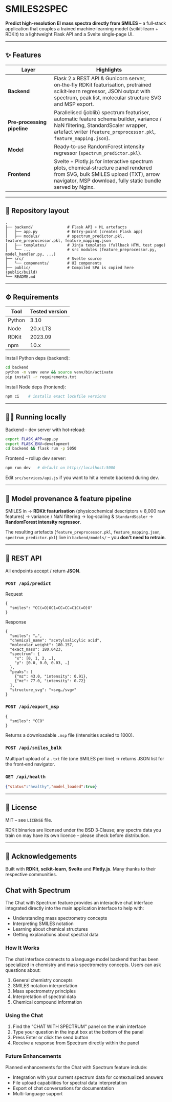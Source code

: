 # SMILES2SPEC

**Predict high‑resolution EI mass spectra directly from SMILES** – a full‑stack application that couples a trained machine‑learning model (scikit‑learn + RDKit) to a lightweight Flask API and a Svelte single‑page UI.

---

## ✨  Features

| Layer                       | Highlights                                                                                                                                                                                           |
| --------------------------- | ---------------------------------------------------------------------------------------------------------------------------------------------------------------------------------------------------- |
| **Backend**                 | Flask 2.x REST API & Gunicorn server, on‑the‑fly RDKit featurisation, pretrained scikit‑learn regressor, JSON output with spectrum, peak list, molecular structure SVG and MSP export.               |
| **Pre‑processing pipeline** | Parallelised (joblib) spectrum featuriser, automatic feature schema builder, variance / NaN filtering, StandardScaler wrapper, artefact writer (`feature_preprocessor.pkl`, `feature_mapping.json`). |
| **Model**                   | Ready‑to‑use RandomForest intensity regressor (`spectrum_predictor.pkl`).                                                                                                                            |
| **Frontend**                | Svelte + Plotly.js for interactive spectrum plots, chemical‑structure panel rendered from SVG, bulk SMILES upload (TXT), arrow navigator, MSP download, fully static bundle served by Nginx.         |

---

## 📁  Repository layout

```
.
├── backend/               # Flask API + ML artefacts
│   ├── app.py             # Entry‑point (creates Flask app)
│   ├── models/            # spectrum_predictor.pkl, feature_preprocessor.pkl, feature_mapping.json
│   ├── templates/         # Jinja templates (fallback HTML test page)
│   └── ...                # src modules (feature_preprocessor.py, model_handler.py, ...)
├── src/                   # Svelte source
│   └── components/        # UI components
├── public/                # Compiled SPA is copied here (public/build)
└── README.md
```

---

## ⚙️  Requirements

| Tool   | Tested version |
| ------ | -------------- |
| Python | 3.10           |
| Node   | 20.x LTS       |
| RDKit  | 2023.09        |
| npm    | 10.x           |

Install Python deps (backend):

```bash
cd backend
python -m venv venv && source venv/bin/activate
pip install -r requirements.txt
```

Install Node deps (frontend):

```bash
npm ci    # installs exact lockfile versions
```

---

## 🏃‍♂️  Running locally

Backend – dev server with hot‑reload:

```bash
export FLASK_APP=app.py
export FLASK_ENV=development
cd backend && flask run -p 5050
```

Frontend – rollup dev server:

```bash
npm run dev   # default on http://localhost:5000
```

Edit `src/services/api.js` if you want to hit a remote backend during dev.

---

## 🔬  Model provenance & feature pipeline

SMILES in → **RDKit featurisation** (physicochemical descriptors ≈ 8,000 raw features) → variance / NaN filtering → log‑scaling & `StandardScaler` → **RandomForest intensity regressor**.

The resulting artefacts (`feature_preprocessor.pkl`, `feature_mapping.json`, `spectrum_predictor.pkl`) live in `backend/models/` – you **don't need to retrain**.

---

## 🔑  REST API

All endpoints accept / return **JSON**.

### `POST /api/predict`

Request

```jsonc
{
  "smiles": "CC(=O)OC1=CC=CC=C1C(=O)O"
}
```

Response

```jsonc
{
  "smiles": "…",
  "chemical_name": "acetylsalicylic acid",
  "molecular_weight": 180.157,
  "exact_mass": 180.0423,
  "spectrum": {
    "x": [0, 1, 2, …],
    "y": [0.0, 0.0, 0.03, …]
  },
  "peaks": [
    {"mz": 43.0, "intensity": 0.91},
    {"mz": 77.0, "intensity": 0.72}
  ],
  "structure_svg": "<svg…/svg>"
}
```

### `POST /api/export_msp`

```jsonc
{
  "smiles": "CCO"
}
```

Returns a downloadable `.msp` file (intensities scaled to 1000).

### `POST /api/smiles_bulk`

Multipart upload of a `.txt` file (one SMILES per line) → returns JSON list for the front‑end navigator.

### `GET /api/health`

```json
{"status":"healthy","model_loaded":true}
```

---

## 📜  License

MIT – see `LICENSE` file.

RDKit binaries are licensed under the BSD 3‑Clause; any spectra data you train on may have its own licence – please check before distribution.

---

## 🙏  Acknowledgements

Built with **RDKit**, **scikit‑learn**, **Svelte** and **Plotly.js**. Many thanks to their respective communities.

## Chat with Spectrum

The Chat with Spectrum feature provides an interactive chat interface integrated directly into the main application interface to help with:

- Understanding mass spectrometry concepts
- Interpreting SMILES notation
- Learning about chemical structures
- Getting explanations about spectral data

### How It Works

The chat interface connects to a language model backend that has been specialized in chemistry and mass spectrometry concepts. Users can ask questions about:

1. General chemistry concepts
2. SMILES notation interpretation
3. Mass spectrometry principles
4. Interpretation of spectral data
5. Chemical compound information

### Using the Chat

1. Find the "CHAT WITH SPECTRUM" panel on the main interface
2. Type your question in the input box at the bottom of the panel
3. Press Enter or click the send button
4. Receive a response from Spectrum directly within the panel

### Future Enhancements

Planned enhancements for the Chat with Spectrum feature include:

- Integration with your current spectrum data for contextualized answers
- File upload capabilities for spectral data interpretation
- Export of chat conversations for documentation
- Multi-language support

